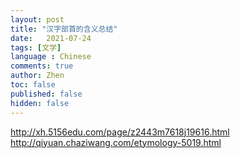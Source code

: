 ```yaml
---
layout: post
title: "汉字部首的含义总结"
date:   2021-07-24
tags: [文学]
language : Chinese
comments: true
author: Zhen
toc: false
published: false
hidden: false
---
```

http://xh.5156edu.com/page/z2443m7618j19616.html
http://qiyuan.chaziwang.com/etymology-5019.html
<!--stackedit_data:
eyJoaXN0b3J5IjpbMjgyMTAwMDE2XX0=
-->